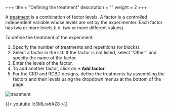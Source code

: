 +++
title = "Defining the treatment"
description = ""
weight = 2
+++
	
A <a href="https://stattrek.com/statistics/dictionary.aspx?definition=treatment" target="_blank">treatment</a> 
is a combination of factor levels. A factor is a controlled independent variable whose levels are set by the experimenter. Each factor has two or more levels (i.e. two or more different values).

To define the treatment of the experiment:

1.	Specify the number of treatments and repetitions (or blocks). 
2.	Select a factor in the list. If the factor is not listed, select ‘’Other’’ and specify the name of the factor. 
3.	Enter the levels of the factor. 
4.	To add another factor, click on **+ Add factor**. 
5.	For the CRD and RCBD designs, define the treatments by assembling the factors and their levels using the dropdown menus at the bottom of the page. 

![treatment](https://agrofims.github.io/helpdocs/images/treatment.png) 

{{< youtube Ic3MLrahAZ8 >}}
